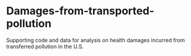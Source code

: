 # Damages-from-transported-pollution
Supporting code and data for analysis on health damages incurred from transferred pollution in the U.S.

